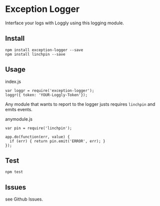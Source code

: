 # Exception Logger

Interface your logs with Loggly using this logging module.

## Install

```
npm install exception-logger --save
npm install linchpin --save
```

## Usage

index.js

```
var loggr = require('exception-logger');
loggr({ token: 'YOUR-Loggly-Token'});
```

Any module that wants to report to the logger justs requires `linchpin` and 
emits events.

anymodule.js

```
var pin = require('linchpin');

app.do(function(err, value) {
  if (err) { return pin.emit('ERROR', err); }
});

```

## Test

```
npm test
```

## Issues

see Github Issues.


